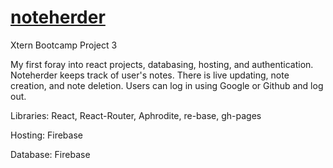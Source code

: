 
# [noteherder](https://noteherder-5bb10.firebaseapp.com/sign-in)

Xtern Bootcamp Project 3

My first foray into react projects, databasing, hosting, and authentication. Noteherder keeps track of user's notes. There is live updating, note creation, and note deletion. Users can log in using Google or Github and log out.

Libraries: React, React-Router, Aphrodite, re-base, gh-pages

Hosting: Firebase

Database: Firebase
